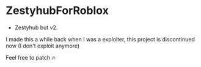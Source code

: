 # ZestyhubForRoblox
- Zestyhub but v2.

I made this a while back when I was a exploiter, this project is discontinued now (I don't exploit anymore)

Feel free to patch :fire:
